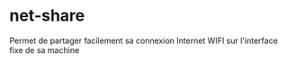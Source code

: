 # net-share
Permet de partager facilement sa connexion Internet WIFI sur l'interface fixe de sa machine
